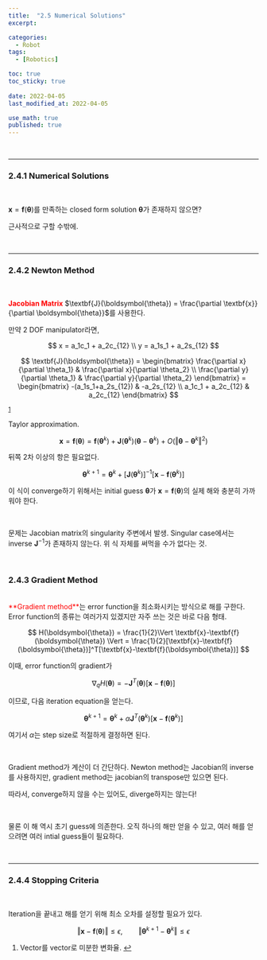 ```yaml
---
title:  "2.5 Numerical Solutions"
excerpt: 

categories:
  - Robot
tags:
  - [Robotics]

toc: true
toc_sticky: true
 
date: 2022-04-05
last_modified_at: 2022-04-05

use_math: true
published: true
---
```


<br>

***
 
### 2.4.1 Numerical Solutions

<br>

$\textbf{x} = \textbf{f}(\boldsymbol{\theta})$를 만족하는 closed form solution $\boldsymbol{\theta}$가 존재하지 않으면?

근사적으로 구할 수밖에.

<br>

***

### 2.4.2 Newton Method

<br>

<span style="color:red">**Jacobian Matrix**</span> $\textbf{J}(\boldsymbol{\theta}) = \frac{\partial \textbf{x}}{\partial \boldsymbol{\theta}}$를 사용한다.

만약 2 DOF manipulator라면,

$$
x = a_1c_1 + a_2c_{12} \\
y = a_1s_1 + a_2s_{12}
$$

$$
\textbf{J}(\boldsymbol{\theta}) = \begin{bmatrix}
\frac{\partial x}{\partial \theta_1} & \frac{\partial x}{\partial \theta_2} \\
\frac{\partial y}{\partial \theta_1} & \frac{\partial y}{\partial \theta_2}
\end{bmatrix} = \begin{bmatrix}
-(a_1s_1+a_2s_{12}) & -a_2s_{12} \\
a_1c_1 + a_2c_{12} & a_2c_{12}
\end{bmatrix}
$$

<sup id="fnref:1"><a href="#fn:1" rel="footnote">1</a></sup>

Taylor approximation.

$$
\textbf{x} = \textbf{f}(\boldsymbol{\theta}) = \textbf{f}(\boldsymbol{\theta}^k) + \textbf{J}(\boldsymbol{\theta}^k)(\boldsymbol{\theta}-\boldsymbol{\theta}^k) + O(\Vert \boldsymbol{\theta}-\boldsymbol{\theta}^k \Vert^2)
$$

뒤쪽 2차 이상의 항은 필요없다.

$$
\boldsymbol{\theta}^{k+1} = \boldsymbol{\theta}^k + [\textbf{J}(\boldsymbol{\theta}^k)]^{-1}[\textbf{x} - \textbf{f}(\boldsymbol{\theta}^k)]
$$

이 식이 converge하기 위해서는 initial guess $\boldsymbol{\theta}$가 $\textbf{x} = \textbf{f}(\boldsymbol{\theta})$의 실제 해와 충분히 가까워야 한다.

<br>

문제는 Jacobian matrix의 singularity 주변에서 발생. Singular case에서는 inverse $\textbf{J}^{-1}$가 존재하지 않는다. 위 식 자체를 써먹을 수가 없다는 것.

<br>

### 2.4.3 Gradient Method
<br>
<span style="color:red">**Gradient method**</span>는 error function을 최소화시키는 방식으로 해를 구한다. Error function의 종류는 여러가지 있겠지만 자주 쓰는 것은 바로 다음 형태.

$$
H(\boldsymbol{\theta}) = \frac{1}{2}\Vert \textbf{x}-\textbf{f}(\boldsymbol{\theta}) \Vert = \frac{1}{2}[\textbf{x}-\textbf{f}(\boldsymbol{\theta})]^T[\textbf{x}-\textbf{f}(\boldsymbol{\theta})]
$$

이때, error function의 gradient가

$$
\nabla_q H(\boldsymbol{\theta}) = -\textbf{J}^T(\boldsymbol{\theta})[\textbf{x} - \textbf{f}(\boldsymbol{\theta})]
$$

이므로, 다음 iteration equation을 얻는다.

$$
\boldsymbol{\theta}^{k+1} = \boldsymbol{\theta}^k + \alpha\textbf{J}^T(\boldsymbol{\theta}^k)[\textbf{x} - \textbf{f}(\boldsymbol{\theta}^k)]
$$

여기서 $\alpha$는 step size로 적절하게 결정하면 된다.

<br>

Gradient method가 계산이 더 간단하다. Newton method는 Jacobian의 inverse를 사용하지만, gradient method는 jacobian의 transpose만 있으면 된다.

따라서, converge하지 않을 수는 있어도, diverge하지는 않는다!

<br>

물론 이 해 역시 초기 guess에 의존한다. 오직 하나의 해만 얻을 수 있고, 여러 해를 얻으려면 여러 intial guess들이 필요하다.

<br>

***

### 2.4.4 Stopping Criteria

<br>

Iteration을 끝내고 해를 얻기 위해 최소 오차를 설정할 필요가 있다.

$$
\Vert \textbf{x} - \textbf{f}(\boldsymbol{\theta}) \Vert \leq \epsilon , \qquad \Vert \boldsymbol{\theta}^{k+1} - \boldsymbol{\theta}^k \Vert \leq \epsilon
$$


<div class="footnotes"><ol>
<li class="footnote" id="fn:1">
<p>
Vector를 vector로 미분한 변화율.
<a href="#fnref:1" title=""> ↩</a><p>